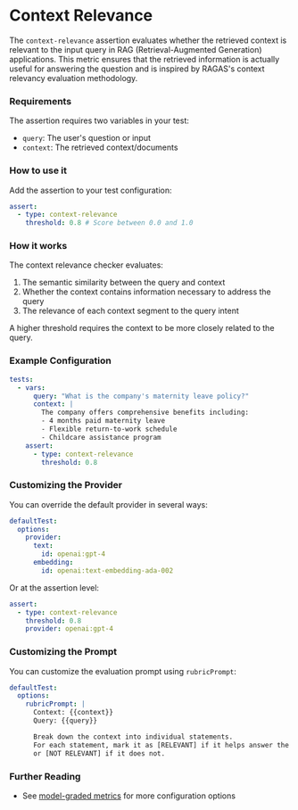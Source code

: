 # Context Relevance

The `context-relevance` assertion evaluates whether the retrieved context is relevant to the input query in RAG (Retrieval-Augmented Generation) applications. This metric ensures that the retrieved information is actually useful for answering the question and is inspired by RAGAS's context relevancy evaluation methodology.

### Requirements

The assertion requires two variables in your test:

- `query`: The user's question or input
- `context`: The retrieved context/documents

### How to use it

Add the assertion to your test configuration:

```yaml
assert:
  - type: context-relevance
    threshold: 0.8 # Score between 0.0 and 1.0
```

### How it works

The context relevance checker evaluates:

1. The semantic similarity between the query and context
2. Whether the context contains information necessary to address the query
3. The relevance of each context segment to the query intent

A higher threshold requires the context to be more closely related to the query.

### Example Configuration

```yaml
tests:
  - vars:
      query: "What is the company's maternity leave policy?"
      context: |
        The company offers comprehensive benefits including:
        - 4 months paid maternity leave
        - Flexible return-to-work schedule
        - Childcare assistance program
    assert:
      - type: context-relevance
        threshold: 0.8
```

### Customizing the Provider

You can override the default provider in several ways:

```yaml
defaultTest:
  options:
    provider:
      text:
        id: openai:gpt-4
      embedding:
        id: openai:text-embedding-ada-002
```

Or at the assertion level:

```yaml
assert:
  - type: context-relevance
    threshold: 0.8
    provider: openai:gpt-4
```

### Customizing the Prompt

You can customize the evaluation prompt using `rubricPrompt`:

```yaml
defaultTest:
  options:
    rubricPrompt: |
      Context: {{context}}
      Query: {{query}}

      Break down the context into individual statements.
      For each statement, mark it as [RELEVANT] if it helps answer the query,
      or [NOT RELEVANT] if it does not.
```

### Further Reading

- See [model-graded metrics](/docs/configuration/expected-outputs/model-graded) for more configuration options
